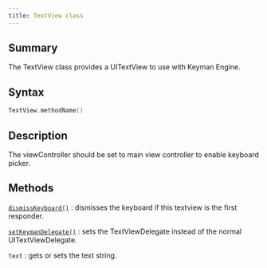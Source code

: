 ```yaml
---
title: TextView class
---
```


## Summary

The TextView class provides a UITextView to use with Keyman Engine.

## Syntax

```swift
TextView.methodName()
```

## Description

The viewController should be set to main view controller to enable keyboard picker.

## Methods

[`dismissKeyboard()`](dismissKeyboard)
:   dismisses the keyboard if this textview is the first responder.

[`setKeymanDelegate()`](setKeymanDelegate)
:   sets the TextViewDelegate instead of the normal UITextViewDelegate.

`text`
:   gets or sets the text string.
